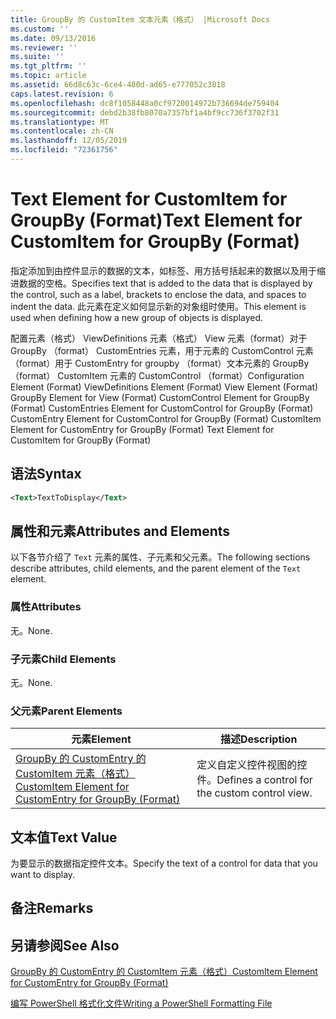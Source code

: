 ```yaml
---
title: GroupBy 的 CustomItem 文本元素（格式） |Microsoft Docs
ms.custom: ''
ms.date: 09/13/2016
ms.reviewer: ''
ms.suite: ''
ms.tgt_pltfrm: ''
ms.topic: article
ms.assetid: 66d8c63c-6ce4-480d-ad65-e777052c3818
caps.latest.revision: 6
ms.openlocfilehash: dc8f1058448a0cf9720014972b736694de759404
ms.sourcegitcommit: debd2b38fb8070a7357bf1a4bf9cc736f3702f31
ms.translationtype: MT
ms.contentlocale: zh-CN
ms.lasthandoff: 12/05/2019
ms.locfileid: "72361756"
---
```

# <a name="text-element-for-customitem-for-groupby-format"></a><span data-ttu-id="8cdcd-102">Text Element for CustomItem for GroupBy (Format)</span><span class="sxs-lookup"><span data-stu-id="8cdcd-102">Text Element for CustomItem for GroupBy (Format)</span></span>

<span data-ttu-id="8cdcd-103">指定添加到由控件显示的数据的文本，如标签、用方括号括起来的数据以及用于缩进数据的空格。</span><span class="sxs-lookup"><span data-stu-id="8cdcd-103">Specifies text that is added to the data that is displayed by the control, such as a label, brackets to enclose the data, and spaces to indent the data.</span></span> <span data-ttu-id="8cdcd-104">此元素在定义如何显示新的对象组时使用。</span><span class="sxs-lookup"><span data-stu-id="8cdcd-104">This element is used when defining how a new group of objects is displayed.</span></span>

<span data-ttu-id="8cdcd-105">配置元素（格式） ViewDefinitions 元素（格式） View 元素（format）对于 GroupBy （format） CustomEntries 元素，用于元素的 CustomControl 元素（format）用于 CustomEntry for groupby （format）文本元素的 GroupBy （format） CustomItem 元素的 CustomControl （format）</span><span class="sxs-lookup"><span data-stu-id="8cdcd-105">Configuration Element (Format) ViewDefinitions Element (Format) View Element (Format) GroupBy Element for View (Format) CustomControl Element for GroupBy (Format) CustomEntries Element for CustomControl for GroupBy (Format) CustomEntry Element for CustomControl for GroupBy (Format) CustomItem Element for CustomEntry for GroupBy (Format) Text Element for CustomItem for GroupBy (Format)</span></span>

## <a name="syntax"></a><span data-ttu-id="8cdcd-106">语法</span><span class="sxs-lookup"><span data-stu-id="8cdcd-106">Syntax</span></span>

```xml
<Text>TextToDisplay</Text>
```

## <a name="attributes-and-elements"></a><span data-ttu-id="8cdcd-107">属性和元素</span><span class="sxs-lookup"><span data-stu-id="8cdcd-107">Attributes and Elements</span></span>

<span data-ttu-id="8cdcd-108">以下各节介绍了 `Text` 元素的属性、子元素和父元素。</span><span class="sxs-lookup"><span data-stu-id="8cdcd-108">The following sections describe attributes, child elements, and the parent element of the `Text` element.</span></span>

### <a name="attributes"></a><span data-ttu-id="8cdcd-109">属性</span><span class="sxs-lookup"><span data-stu-id="8cdcd-109">Attributes</span></span>

<span data-ttu-id="8cdcd-110">无。</span><span class="sxs-lookup"><span data-stu-id="8cdcd-110">None.</span></span>

### <a name="child-elements"></a><span data-ttu-id="8cdcd-111">子元素</span><span class="sxs-lookup"><span data-stu-id="8cdcd-111">Child Elements</span></span>

<span data-ttu-id="8cdcd-112">无。</span><span class="sxs-lookup"><span data-stu-id="8cdcd-112">None.</span></span>

### <a name="parent-elements"></a><span data-ttu-id="8cdcd-113">父元素</span><span class="sxs-lookup"><span data-stu-id="8cdcd-113">Parent Elements</span></span>

|<span data-ttu-id="8cdcd-114">元素</span><span class="sxs-lookup"><span data-stu-id="8cdcd-114">Element</span></span>|<span data-ttu-id="8cdcd-115">描述</span><span class="sxs-lookup"><span data-stu-id="8cdcd-115">Description</span></span>|
|-------------|-----------------|
|[<span data-ttu-id="8cdcd-116">GroupBy 的 CustomEntry 的 CustomItem 元素（格式）</span><span class="sxs-lookup"><span data-stu-id="8cdcd-116">CustomItem Element for CustomEntry for GroupBy (Format)</span></span>](./customitem-element-for-customentry-for-groupby-format.md)|<span data-ttu-id="8cdcd-117">定义自定义控件视图的控件。</span><span class="sxs-lookup"><span data-stu-id="8cdcd-117">Defines a control for the custom control view.</span></span>|

## <a name="text-value"></a><span data-ttu-id="8cdcd-118">文本值</span><span class="sxs-lookup"><span data-stu-id="8cdcd-118">Text Value</span></span>

<span data-ttu-id="8cdcd-119">为要显示的数据指定控件文本。</span><span class="sxs-lookup"><span data-stu-id="8cdcd-119">Specify the text of a control for data that you want to display.</span></span>

## <a name="remarks"></a><span data-ttu-id="8cdcd-120">备注</span><span class="sxs-lookup"><span data-stu-id="8cdcd-120">Remarks</span></span>

## <a name="see-also"></a><span data-ttu-id="8cdcd-121">另请参阅</span><span class="sxs-lookup"><span data-stu-id="8cdcd-121">See Also</span></span>

[<span data-ttu-id="8cdcd-122">GroupBy 的 CustomEntry 的 CustomItem 元素（格式）</span><span class="sxs-lookup"><span data-stu-id="8cdcd-122">CustomItem Element for CustomEntry for GroupBy (Format)</span></span>](./customitem-element-for-customentry-for-groupby-format.md)

[<span data-ttu-id="8cdcd-123">编写 PowerShell 格式化文件</span><span class="sxs-lookup"><span data-stu-id="8cdcd-123">Writing a PowerShell Formatting File</span></span>](./writing-a-powershell-formatting-file.md)
